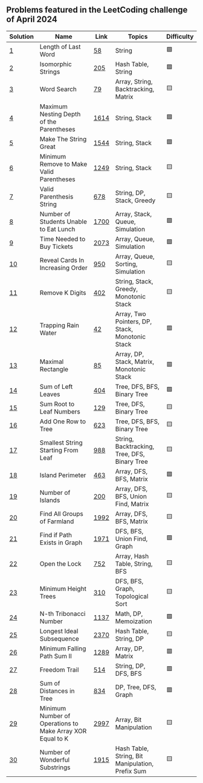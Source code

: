 ## Problems featured in the LeetCoding challenge of April 2024
| Solution                     | Name                                                      | Link                                                                                                                                                 | Topics                                           | Difficulty |
|------------------------------|-----------------------------------------------------------|------------------------------------------------------------------------------------------------------------------------------------------------------|--------------------------------------------------|------------|
| [1](src/day1/Solution.cpp)   | Length of Last Word                                       | [58](https://leetcode.com/problems/length-of-last-word/description/?envType=daily-question&envId=2024-04-01)                                         | String                                           | 🟩         |
| [2](src/day2/Solution.cpp)   | Isomorphic Strings                                        | [205](https://leetcode.com/problems/isomorphic-strings/description/?envType=daily-question&envId=2024-04-02)                                         | Hash Table, String                               | 🟩         |
| [3](src/day3/Solution.cpp)   | Word Search                                               | [79](https://leetcode.com/problems/word-search/description/?envType=daily-question&envId=2024-04-03)                                                 | Array, String, Backtracking, Matrix              | 🟨         |
| [4](src/day4/Solution.cpp)   | Maximum Nesting Depth of the Parentheses                  | [1614](https://leetcode.com/problems/maximum-nesting-depth-of-the-parentheses/description/?envType=daily-question&envId=2024-04-04)                  | String, Stack                                    | 🟩         |
| [5](src/day5/Solution.cpp)   | Make The String Great                                     | [1544](https://leetcode.com/problems/make-the-string-great/description/?envType=daily-question&envId=2024-04-05)                                     | String, Stack                                    | 🟩         |
| [6](src/day6/Solution.cpp)   | Minimum Remove to Make Valid Parentheses                  | [1249](https://leetcode.com/problems/minimum-remove-to-make-valid-parentheses/description/?envType=daily-question&envId=2024-04-06)                  | String, Stack                                    | 🟨         |
| [7](src/day7/Solution.cpp)   | Valid Parenthesis String                                  | [678](https://leetcode.com/problems/valid-parenthesis-string/description/?envType=daily-question&envId=2024-04-07)                                   | String, DP, Stack, Greedy                        | 🟨         |
| [8](src/day8/Solution.cpp)   | Number of Students Unable to Eat Lunch                    | [1700](https://leetcode.com/problems/number-of-students-unable-to-eat-lunch/description/?envType=daily-question&envId=2024-04-08)                    | Array, Stack, Queue, Simulation                  | 🟩         |
| [9](src/day9/Solution.cpp)   | Time Needed to Buy Tickets                                | [2073](https://leetcode.com/problems/time-needed-to-buy-tickets/description/?envType=daily-question&envId=2024-04-09)                                | Array, Queue, Simulation                         | 🟩         |
| [10](src/day10/Solution.cpp) | Reveal Cards In Increasing Order                          | [950](https://leetcode.com/problems/reveal-cards-in-increasing-order/description/?envType=daily-question&envId=2024-04-10)                           | Array, Queue, Sorting, Simulation                | 🟨         |
| [11](src/day11/Solution.cpp) | Remove K Digits                                           | [402](https://leetcode.com/problems/remove-k-digits/description/?envType=daily-question&envId=2024-04-11)                                            | String, Stack, Greedy, Monotonic Stack           | 🟨         |
| [12](src/day12/Solution.cpp) | Trapping Rain Water                                       | [42](https://leetcode.com/problems/trapping-rain-water/description/?envType=daily-question&envId=2024-04-12)                                         | Array, Two Pointers, DP, Stack, Monotonic Stack  | 🟥         |
| [13](src/day13/Solution.cpp) | Maximal Rectangle                                         | [85](https://leetcode.com/problems/maximal-rectangle/description/?envType=daily-question&envId=2024-04-13)                                           | Array, DP, Stack, Matrix, Monotonic Stack        | 🟥         |
| [14](src/day14/Solution.cpp) | Sum of Left Leaves                                        | [404](https://leetcode.com/problems/sum-of-left-leaves/description/?envType=daily-question&envId=2024-04-14)                                         | Tree, DFS, BFS, Binary Tree                      | 🟩         |
| [15](src/day15/Solution.cpp) | Sum Root to Leaf Numbers                                  | [129](https://leetcode.com/problems/sum-root-to-leaf-numbers/description/?envType=daily-question&envId=2024-04-15)                                   | Tree, DFS, Binary Tree                           | 🟨         |
| [16](src/day16/Solution.cpp) | Add One Row to Tree                                       | [623](https://leetcode.com/problems/add-one-row-to-tree/description/?envType=daily-question&envId=2024-04-16)                                        | Tree, DFS, BFS, Binary Tree                      | 🟨         |
| [17](src/day17/Solution.cpp) | Smallest String Starting From Leaf                        | [988](https://leetcode.com/problems/smallest-string-starting-from-leaf/description/?envType=daily-question&envId=2024-04-17)                         | String, Backtracking, Tree, DFS, Binary Tree     | 🟨         |
| [18](src/day18/Solution.cpp) | Island Perimeter                                          | [463](https://leetcode.com/problems/island-perimeter/description/?envType=daily-question&envId=2024-04-18)                                           | Array, DFS, BFS, Matrix                          | 🟩         |
| [19](src/day19/Solution.cpp) | Number of Islands                                         | [200](https://leetcode.com/problems/number-of-islands/description/?envType=daily-question&envId=2024-04-19)                                          | Array, DFS, BFS, Union Find, Matrix              | 🟨         |
| [20](src/day20/Solution.cpp) | Find All Groups of Farmland                               | [1992](https://leetcode.com/problems/find-all-groups-of-farmland/description/?envType=daily-question&envId=2024-04-20)                               | Array, DFS, BFS, Matrix                          | 🟨         |
| [21](src/day21/Solution.cpp) | Find if Path Exists in Graph                              | [1971](https://leetcode.com/problems/find-if-path-exists-in-graph/description/?envType=daily-question&envId=2024-04-21)                              | DFS, BFS, Union Find, Graph                      | 🟩         |
| [22](src/day22/Solution.cpp) | Open the Lock                                             | [752](https://leetcode.com/problems/open-the-lock/description/?envType=daily-question&envId=2024-04-22)                                              | Array, Hash Table, String, BFS                   | 🟨         |
| [23](src/day23/Solution.cpp) | Minimum Height Trees                                      | [310](https://leetcode.com/problems/minimum-height-trees/description/?envType=daily-question&envId=2024-04-23)                                       | DFS, BFS, Graph, Topological Sort                | 🟨         |
| [24](src/day24/Solution.cpp) | N-th Tribonacci Number                                    | [1137](https://leetcode.com/problems/n-th-tribonacci-number/description/?envType=daily-question&envId=2024-04-24)                                    | Math, DP, Memoization                            | 🟩         |
| [25](src/day25/Solution.cpp) | Longest Ideal Subsequence                                 | [2370](https://leetcode.com/problems/longest-ideal-subsequence/description/?envType=daily-question&envId=2024-04-25)                                 | Hash Table, String, DP                           | 🟨         |
| [26](src/day26/Solution.cpp) | Minimum Falling Path Sum II                               | [1289](https://leetcode.com/problems/minimum-falling-path-sum-ii/description/?envType=daily-question&envId=2024-04-26)                               | Array, DP, Matrix                                | 🟥         |
| [27](src/day27/Solution.java) | Freedom Trail                                             | [514](https://leetcode.com/problems/freedom-trail/description/?envType=daily-question&envId=2024-04-27)                                              | String, DP, DFS, BFS                             | 🟥         |
| [28](src/day28/Solution.cpp) | Sum of Distances in Tree                                  | [834](https://leetcode.com/problems/sum-of-distances-in-tree/description/?envType=daily-question&envId=2024-04-28)                                   | DP, Tree, DFS, Graph                             | 🟥         |
| [29](src/day29/Solution.java) | Minimum Number of Operations to Make Array XOR Equal to K | [2997](https://leetcode.com/problems/minimum-number-of-operations-to-make-array-xor-equal-to-k/description/?envType=daily-question&envId=2024-04-29) | Array, Bit Manipulation                          | 🟨         |
| [30](src/day30/Solution.java) | Number of Wonderful Substrings                            | [1915](https://leetcode.com/problems/number-of-wonderful-substrings/description/?envType=daily-question&envId=2024-04-30)                            | Hash Table, String, Bit Manipulation, Prefix Sum | 🟨         |